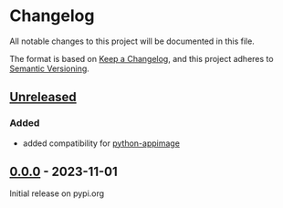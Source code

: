 # Changelog
All notable changes to this project will be documented in this file.

The format is based on [Keep a Changelog](https://keepachangelog.com/en/1.0.0/),
and this project adheres to [Semantic Versioning](https://semver.org/spec/v2.0.0.html).


## [Unreleased]

### Added

- added compatibility for [python-appimage](https://github.com/niess/python-appimage)


## [0.0.0] - 2023-11-01

Initial release on pypi.org

[Unreleased]: https://github.com/ssh-mitm/appimage/compare/4.1.1...master
[0.0.0]: https://github.com/ssh-mitm/appimage/releases/tag/0.0.0
